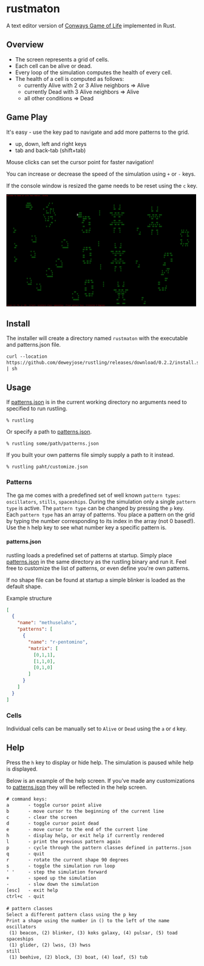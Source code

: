 # rustmaton
A text editor version of [Conways Game of Life](https://en.wikipedia.org/wiki/Conway%27s_Game_of_Life#Algorithms) implemented in Rust.

## Overview
- The screen represents a grid of cells. 
- Each cell can be alive or dead.
- Every loop of the simulation computes the health of every cell. 
- The health of a cell is computed as follows:
  - currently Alive with 2 or 3 Alive neighbors => Alive
  - currently Dead with 3 Alive neighbors => Alive
  - all other conditions => Dead

## Game Play

It's easy - use the key pad to navigate and add more patterns to the grid. 
- up, down, left and right keys
- tab and back-tab (shift+tab)

Mouse clicks can set the cursor point for faster navigation!

You can increase or decrease the speed of the simulation using `+` or `-` keys.

If the console window is resized the game needs to be reset using the `c` key.

<img src="docs/img/screencap.png" width="500">

## Install

The installer will create a directory named `rustmaton` with the executable and patterns.json file.

```console
curl --location https://github.com/deweyjose/rustling/releases/download/0.2.2/install.sh | sh
```
## Usage

If [patterns.json](patterns.json) is in the current working directory no arguments need to specified to run rustling.

```console
% rustling
```

Or specify a path to [patterns.json](patterns.json).
```console
% rustling some/path/patterns.json
```

If you built your own patterns file simply supply a path to it instead.
```console
% rustling paht/customize.json
```

### Patterns

The ga me comes with a predefined set of well known `pattern types`: `oscillators`, `stills`, `spaceships`. During the simulation only a single `pattern type` is active. The `pattern type` can be changed by pressing the `p` key.
Each `pattern type` has an array of patterns. You place a pattern on the grid by typing the number corresponding to its index in the array (not 0 based!).  Use the `h` help key to see what number key a specific pattern is.

#### patterns.json
rustling loads a predefined set of patterns at startup. 
Simply place [patterns.json](patterns.json) in the same directory as the rustling 
binary and run it. Feel free to customize the list of patterns, 
or even define you're own patterns.

If no shape file can be found at startup a simple blinker is loaded as the default shape.

Example structure
```json
[
  {
    "name": "methuselahs",
    "patterns": [
      {
        "name": "r-pentomino",
        "matrix": [
          [0,1,1],
          [1,1,0],
          [0,1,0]
        ]
      }
    ]
  }
]
```

### Cells

Individual cells can be manually set to `Alive` or `Dead` using the `a` or `d` key. 

## Help
Press the `h` key to display or hide help. The simulation is paused while help is displayed.

Below is an example of the help screen. If you've made any customizations to [patterns.json](patterns.json) they will be reflected in the help screen.

```console
# command keys:
a       - toggle cursor point alive
b       - move cursor to the beginning of the current line
c       - clear the screen
d       - toggle cursor point dead
e       - move cursor to the end of the current line
h       - display help, or exit help if currently rendered
l       - print the previous pattern again
p       - cycle through the pattern classes defined in patterns.json
q       - quit
r       - rotate the current shape 90 degrees
s       - toggle the simulation run loop
' '     - step the simulation forward
+       - speed up the simulation
-       - slow down the simulation
[esc]   - exit help
ctrl+c  - quit

# pattern classes
Select a different pattern class using the p key
Print a shape using the number in () to the left of the name
oscillators
 (1) beacon, (2) blinker, (3) koks galaxy, (4) pulsar, (5) toad
spaceships
 (1) glider, (2) lwss, (3) hwss
still
 (1) beehive, (2) block, (3) boat, (4) loaf, (5) tub
```
